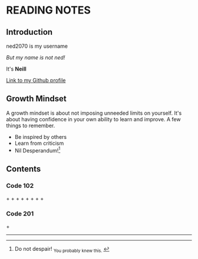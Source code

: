 # READING NOTES

## Introduction
ned2070 is my username

_But my name is not ned!_

It's **Neill**

[Link to my Github profile ](https://github.com/ned2070)

## Growth Mindset

A growth mindset is about not imposing unneeded limits on yourself. It's about having confidence in your own ability to learn and improve.
A few things to remember.
+ Be inspired by others
+ Learn from criticism
+ Nil Desperandum![^1]

[^1]: Do not despair! <sub> You probably knew this. </sub>

## Contents

### Code 102

+[]()
+[]()
+[]()
+[]()
+[]()
+[]()
+[]()
+[]()


### Code 201

+[]()

---
